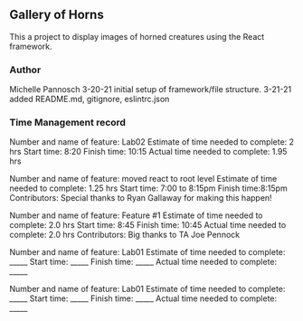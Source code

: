 ## Gallery of Horns
This a project to display images of horned creatures using the React framework.
### Author
Michelle Pannosch
3-20-21 initial setup of framework/file structure.
3-21-21 added README.md, gitignore, eslintrc.json

### Time Management record
Number and name of feature: Lab02
Estimate of time needed to complete: 2 hrs
Start time: 8:20
Finish time: 10:15
Actual time needed to complete: 1.95 hrs

Number and name of feature: moved react to root level
Estimate of time needed to complete: 1.25 hrs
Start time: 7:00 to 8:15pm
Finish time:8:15pm
Contributors: Special thanks to Ryan Gallaway for making this happen!

Number and name of feature: Feature #1
Estimate of time needed to complete: 2.0 hrs
Start time: 8:45
Finish time: 10:45
Actual time needed to complete: 2.0 hrs
Contributors: Big thanks to TA Joe Pennock

Number and name of feature: Lab01
Estimate of time needed to complete: _____
Start time: _____
Finish time: _____
Actual time needed to complete: _____

Number and name of feature: Lab01
Estimate of time needed to complete: _____
Start time: _____
Finish time: _____
Actual time needed to complete: _____
